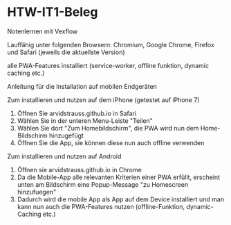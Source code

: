 # HTW-IT1-Beleg

Notenlernen mit Vexflow

Lauffähig unter folgenden Browsern: Chromium, Google Chrome, Firefox und Safari (jeweils die aktuellste Version)

alle PWA-Features installiert (service-worker, offline funktion, dynamic caching etc.)

Anleitung für die Installation auf mobilen Endgeräten

Zum installieren und nutzen auf dem iPhone (getestet auf iPhone 7)

1. Öffnen Sie arvidstrauss.github.io in Safari
2. Wählen Sie in der unteren Menu-Leiste "Teilen"
3. Wählen Sie dort "Zum Homebildschirm", die PWA wird nun dem Home-Bildschirm hinzugefügt
4. Öffnen Sie die App, sie können diese nun auch offline verwenden

Zum installieren und nutzen auf Android

1. Öffnen sie arvidstrauss.github.io in Chrome
2. Da die Mobile-App alle relevanten Kriterien einer PWA erfüllt, erscheint unten am Bildschirm eine Popup-Message "zu Homescreen hinzufuegen"
3. Dadurch wird die mobile App als App auf dem Device installiert und man kann nun auch die PWA-Features nutzen (offline-Funktion, dynamic-Caching etc.)
